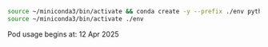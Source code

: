 ```bash
source ~/miniconda3/bin/activate && conda create -y --prefix ./env python=3.10
source ~/miniconda3/bin/activate ./env


```

Pod usage begins at: 12 Apr 2025